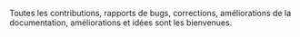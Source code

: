 Toutes les contributions, rapports de bugs, corrections, améliorations de la documentation, améliorations et idées sont les bienvenues.

